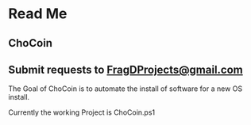 # Read Me
## ChoCoin
## Submit requests to FragDProjects@gmail.com

The Goal of ChoCoin is to automate the install of software for a new OS install.

Currently the working Project is ChoCoin.ps1
